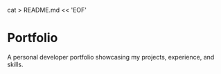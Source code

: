 cat > README.md << 'EOF'
# Portfolio

A personal developer portfolio showcasing my projects, experience, and skills.
